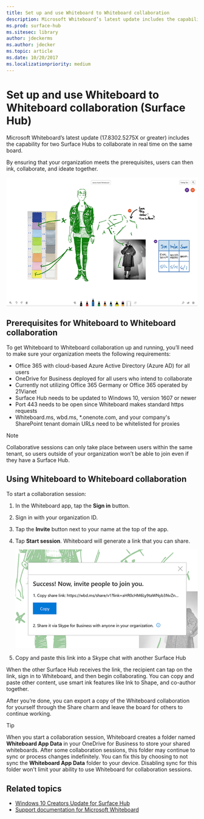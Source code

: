 ```yaml
---
title: Set up and use Whiteboard to Whiteboard collaboration 
description: Microsoft Whiteboard’s latest update includes the capability for two Surface Hubs to collaborate in real time on the same board.
ms.prod: surface-hub
ms.sitesec: library
author: jdeckerms
ms.author: jdecker
ms.topic: article
ms.date: 10/20/2017
ms.localizationpriority: medium
---
```


# Set up and use Whiteboard to Whiteboard collaboration (Surface Hub)

Microsoft Whiteboard’s latest update (17.8302.5275X or greater) includes the capability for two Surface Hubs to collaborate in real time on the same board. 

By ensuring that your organization meets the prerequisites, users can then ink, collaborate, and ideate together. 

![example of a whiteboard with collaborative inking](images/wb-collab-example.png)

## Prerequisites for Whiteboard to Whiteboard collaboration

To get Whiteboard to Whiteboard collaboration up and running, you’ll need to make sure your organization meets the following requirements:

- Office 365 with cloud-based Azure Active Directory (Azure AD) for all users
- OneDrive for Business deployed for all users who intend to collaborate
- Currently not utilizing Office 365 Germany or Office 365 	operated by 21Vianet
- Surface Hub needs to be updated to Windows 10, version 1607 or newer
- Port 443 needs to be open since Whiteboard makes standard https requests
- Whiteboard.ms, wbd.ms, \*.onenote.com, and your company's SharePoint tenant domain URLs need to be whitelisted for proxies

 
>[!NOTE]
>Collaborative sessions can only take place between users within the same tenant, so users outside of your organization won’t be able to join even if they have a Surface Hub.

## Using Whiteboard to Whiteboard collaboration

To start a collaboration session:

1.	In the Whiteboard app, tap the **Sign in** button.
2.	Sign in with your organization ID.
3.	Tap the **Invite** button next to your name at the top of the app.
4.	Tap **Start session**. Whiteboard will generate a link that you can share.

    ![screenshot of the link dialog box on whiteboard](images/wb-collab-link.png)
    
5.	Copy and paste this link into a Skype chat with another Surface Hub

When the other Surface Hub receives the link, the recipient can tap on the link, sign in to Whiteboard, and then begin collaborating. You can copy and paste other content, use smart ink features like Ink to Shape, and co-author together.

After you’re done, you can export a copy of the Whiteboard collaboration for yourself through the Share charm and leave the board for others to continue working. 

>[!TIP]
>When you start a collaboration session, Whiteboard creates a folder named **Whiteboard App Data** in your OneDrive for Business to store your shared whiteboards. After some collaboration sessions, this folder may continue to sync or process changes indefinitely. You can fix this by choosing to not sync the **Whiteboard App Data** folder to your device. Disabling sync for this folder won't limit your ability to use Whiteboard for collaboration sessions.






## Related topics

- [Windows 10 Creators Update for Surface Hub](https://www.microsoft.com/surface/support/surface-hub/windows-10-creators-update-surface-hub)
- [Support documentation for Microsoft Whiteboard](https://support.office.com/en-us/article/Whiteboard-Help-0c0f2aa0-b1bb-491c-b814-fd22de4d7c01)